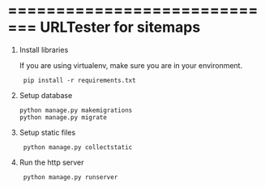 =============================
URLTester for sitemaps
=============================


1. Install libraries

    If you are using virtualenv, make sure you are in your environment. 

        pip install -r requirements.txt
    
2.  Setup database
    
        python manage.py makemigrations
        python manage.py migrate

    
3. Setup static files
 
        python manage.py collectstatic
        
4. Run the http server 

        python manage.py runserver

